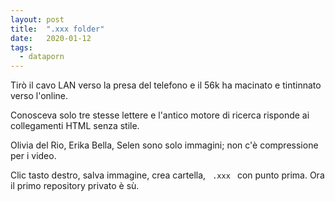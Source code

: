 ```yaml
---
layout: post
title:  ".xxx folder"
date:   2020-01-12
tags:
  - dataporn
---
```


Tirò il cavo LAN verso la presa del telefono e il 56k ha macinato e tintinnato verso l'online.

Conosceva solo tre stesse lettere e l'antico motore di ricerca risponde ai collegamenti HTML senza stile.

Olivia del Rio, Erika Bella, Selen sono solo immagini; non c'è compressione per i video.

Clic tasto destro, salva immagine, crea cartella, <code> .xxx </code> con punto prima. Ora il primo repository privato è sù.
